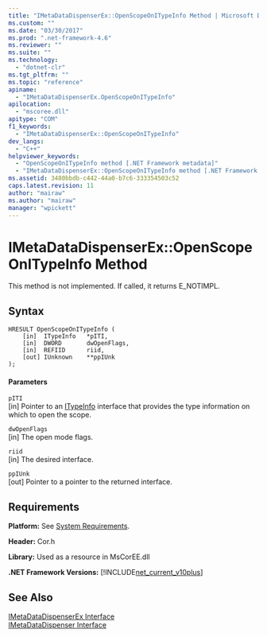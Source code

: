 ```yaml
---
title: "IMetaDataDispenserEx::OpenScopeOnITypeInfo Method | Microsoft Docs"
ms.custom: ""
ms.date: "03/30/2017"
ms.prod: ".net-framework-4.6"
ms.reviewer: ""
ms.suite: ""
ms.technology: 
  - "dotnet-clr"
ms.tgt_pltfrm: ""
ms.topic: "reference"
apiname: 
  - "IMetaDataDispenserEx.OpenScopeOnITypeInfo"
apilocation: 
  - "mscoree.dll"
apitype: "COM"
f1_keywords: 
  - "IMetaDataDispenserEx::OpenScopeOnITypeInfo"
dev_langs: 
  - "C++"
helpviewer_keywords: 
  - "OpenScopeOnITypeInfo method [.NET Framework metadata]"
  - "IMetaDataDispenserEx::OpenScopeOnITypeInfo method [.NET Framework metadata]"
ms.assetid: 3480bbdb-c442-44a0-b7c6-333354503c52
caps.latest.revision: 11
author: "mairaw"
ms.author: "mairaw"
manager: "wpickett"
---
```

# IMetaDataDispenserEx::OpenScopeOnITypeInfo Method
This method is not implemented. If called, it returns E_NOTIMPL.  
  
## Syntax  
  
```  
HRESULT OpenScopeOnITypeInfo (  
    [in]  ITypeInfo   *pITI,  
    [in]  DWORD       dwOpenFlags,  
    [in]  REFIID      riid,  
    [out] IUnknown    **ppIUnk  
);  
```  
  
#### Parameters  
 `pITI`  
 [in] Pointer to an [ITypeInfo](http://msdn.microsoft.com/en-us/f3356463-3373-4279-bae1-953378aa2680) interface that provides the type information on which to open the scope.  
  
 `dwOpenFlags`  
 [in] The open mode flags.  
  
 `riid`  
 [in] The desired interface.  
  
 `ppIUnk`  
 [out] Pointer to a pointer to the returned interface.  
  
## Requirements  
 **Platform:** See [System Requirements](../../../../docs/framework/getting-started/system-requirements.md).  
  
 **Header:** Cor.h  
  
 **Library:** Used as a resource in MsCorEE.dll  
  
 **.NET Framework Versions:** [!INCLUDE[net_current_v10plus](../../../../includes/net-current-v10plus-md.md)]  
  
## See Also  
 [IMetaDataDispenserEx Interface](../../../../docs/framework/unmanaged-api/metadata/imetadatadispenserex-interface.md)   
 [IMetaDataDispenser Interface](../../../../docs/framework/unmanaged-api/metadata/imetadatadispenser-interface.md)